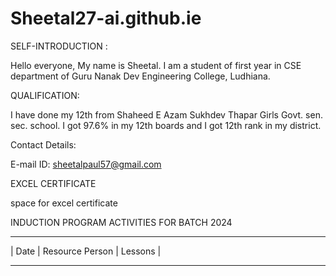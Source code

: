 # Sheetal27-ai.github.ie



SELF-INTRODUCTION :

Hello everyone, My name is Sheetal.
I am a student of first year in CSE department of Guru Nanak Dev Engineering College, Ludhiana.



QUALIFICATION:



   I have done my 12th from Shaheed E Azam Sukhdev Thapar Girls Govt. sen. sec. school.
I got 97.6% in my 12th boards and I got 12th rank in my district.

Contact Details:

E-mail ID: sheetalpaul57@gmail.com


EXCEL CERTIFICATE

space for excel certificate


INDUCTION PROGRAM ACTIVITIES FOR BATCH 2024

___________________________________
| Date | Resource Person | Lessons |
____________________________________




